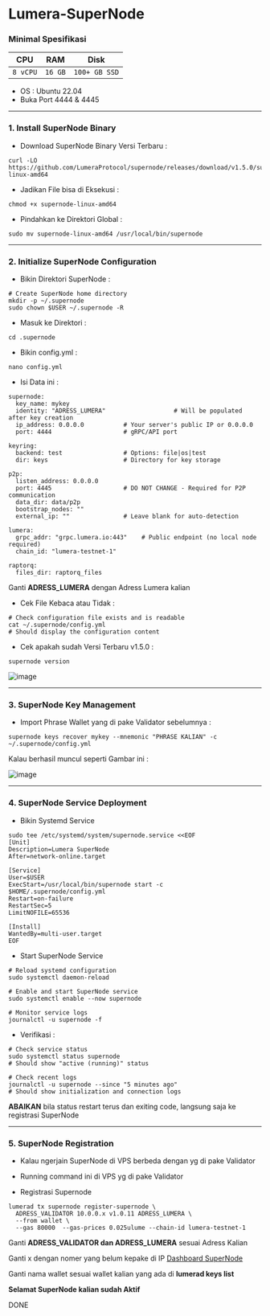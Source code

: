 # Lumera-SuperNode

### Minimal Spesifikasi
| CPU       | RAM         | Disk         |
|-----------|-------------|--------------|
| `8 vCPU` | `16 GB` | `100+ GB SSD` |
- OS : Ubuntu 22.04
- Buka Port 4444 & 4445
---

### 1. Install SuperNode Binary
- Download SuperNode Binary Versi Terbaru :
```
curl -LO https://github.com/LumeraProtocol/supernode/releases/download/v1.5.0/supernode-linux-amd64
```
- Jadikan File bisa di Eksekusi :
```
chmod +x supernode-linux-amd64
```
- Pindahkan ke Direktori Global :
```
sudo mv supernode-linux-amd64 /usr/local/bin/supernode
```
---
### 2. Initialize SuperNode Configuration
- Bikin Direktori SuperNode :
```
# Create SuperNode home directory
mkdir -p ~/.supernode
sudo chown $USER ~/.supernode -R
```
- Masuk ke Direktori :
```
cd .supernode
```
- Bikin config.yml :
```
nano config.yml
```
- Isi Data ini :
```
supernode:
  key_name: mykey
  identity: "ADRESS_LUMERA"                   # Will be populated after key creation
  ip_address: 0.0.0.0           # Your server's public IP or 0.0.0.0
  port: 4444                    # gRPC/API port

keyring:
  backend: test                 # Options: file|os|test
  dir: keys                     # Directory for key storage

p2p:
  listen_address: 0.0.0.0
  port: 4445                    # DO NOT CHANGE - Required for P2P communication
  data_dir: data/p2p
  bootstrap_nodes: ""
  external_ip: ""               # Leave blank for auto-detection

lumera:
  grpc_addr: "grpc.lumera.io:443"    # Public endpoint (no local node required)
  chain_id: "lumera-testnet-1"

raptorq:
  files_dir: raptorq_files
```
Ganti **ADRESS_LUMERA** dengan Adress Lumera kalian

- Cek File Kebaca atau Tidak :
```
# Check configuration file exists and is readable
cat ~/.supernode/config.yml
# Should display the configuration content
```
- Cek apakah sudah Versi Terbaru v1.5.0 :
```
supernode version
```
![image](https://github.com/user-attachments/assets/4544af40-eca2-4ec7-ab3c-56b893f4ad1e)

---

### 3. SuperNode Key Management
- Import Phrase Wallet yang di pake Validator sebelumnya :
```
supernode keys recover mykey --mnemonic "PHRASE KALIAN" -c ~/.supernode/config.yml
```
Kalau berhasil muncul seperti Gambar ini :

![image](https://github.com/user-attachments/assets/1c7cce44-1cdd-4abc-b0cc-b1453632dfd3)

---

### 4. SuperNode Service Deployment
- Bikin Systemd Service
```
sudo tee /etc/systemd/system/supernode.service <<EOF
[Unit]
Description=Lumera SuperNode
After=network-online.target

[Service]
User=$USER
ExecStart=/usr/local/bin/supernode start -c $HOME/.supernode/config.yml
Restart=on-failure
RestartSec=5
LimitNOFILE=65536

[Install]
WantedBy=multi-user.target
EOF
```
- Start SuperNode Service
```
# Reload systemd configuration
sudo systemctl daemon-reload

# Enable and start SuperNode service
sudo systemctl enable --now supernode

# Monitor service logs
journalctl -u supernode -f
```
- Verifikasi :
```
# Check service status
sudo systemctl status supernode
# Should show "active (running)" status

# Check recent logs
journalctl -u supernode --since "5 minutes ago"
# Should show initialization and connection logs
```
**ABAIKAN** bila status restart terus dan exiting code, langsung saja ke registrasi SuperNode

---

### 5. SuperNode Registration
- Kalau ngerjain SuperNode di VPS berbeda dengan yg di pake Validator
- Running command ini di VPS yg di pake Validator

- Registrasi Supernode
```
lumerad tx supernode register-supernode \
  ADRESS_VALIDATOR 10.0.0.x v1.0.11 ADRESS_LUMERA \
  --from wallet \
  --gas 80000  --gas-prices 0.025ulume --chain-id lumera-testnet-1
```
Ganti **ADRESS_VALIDATOR dan ADRESS_LUMERA** sesuai Adress Kalian

Ganti x dengan nomer yang belum kepake di IP [Dashboard SuperNode](https://portal.testnet.lumera.io/lumera-testnet-1/supernodes)

Ganti nama wallet sesuai wallet kalian yang ada di **lumerad keys list**

**Selamat SuperNode kalian sudah Aktif**

DONE
